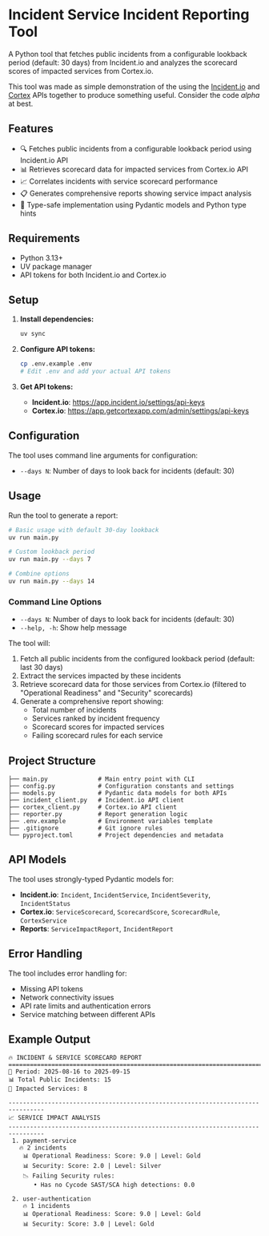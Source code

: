 # Incident Service Incident Reporting Tool

A Python tool that fetches public incidents from a configurable lookback period (default: 30 days) from Incident.io and analyzes the scorecard scores of impacted services from Cortex.io.

This tool was made as simple demonstration of the using the [Incident.io](https://www.cortex.io/) and [Cortex](https://cortex.io) APIs together to produce something useful. Consider the code _alpha_ at best. 

## Features

- 🔍 Fetches public incidents from a configurable lookback period using Incident.io API
- 📊 Retrieves scorecard data for impacted services from Cortex.io API
- 📈 Correlates incidents with service scorecard performance
- 📋 Generates comprehensive reports showing service impact analysis
- 🎯 Type-safe implementation using Pydantic models and Python type hints

## Requirements

- Python 3.13+
- UV package manager
- API tokens for both Incident.io and Cortex.io

## Setup

1. **Install dependencies:**
   ```bash
   uv sync
   ```

2. **Configure API tokens:**
   ```bash
   cp .env.example .env
   # Edit .env and add your actual API tokens
   ```

3. **Get API tokens:**
   - **Incident.io**: https://app.incident.io/settings/api-keys
   - **Cortex.io**: https://app.getcortexapp.com/admin/settings/api-keys

## Configuration

The tool uses command line arguments for configuration:

- `--days N`: Number of days to look back for incidents (default: 30)

## Usage

Run the tool to generate a report:

```bash
# Basic usage with default 30-day lookback
uv run main.py

# Custom lookback period
uv run main.py --days 7

# Combine options
uv run main.py --days 14
```

### Command Line Options

- `--days N`: Number of days to look back for incidents (default: 30)
- `--help, -h`: Show help message

The tool will:
1. Fetch all public incidents from the configured lookback period (default: last 30 days)
2. Extract the services impacted by these incidents
3. Retrieve scorecard data for those services from Cortex.io (filtered to "Operational Readiness" and "Security" scorecards)
4. Generate a comprehensive report showing:
   - Total number of incidents
   - Services ranked by incident frequency
   - Scorecard scores for impacted services
   - Failing scorecard rules for each service

## Project Structure

```
├── main.py              # Main entry point with CLI
├── config.py            # Configuration constants and settings
├── models.py            # Pydantic data models for both APIs
├── incident_client.py   # Incident.io API client
├── cortex_client.py     # Cortex.io API client
├── reporter.py          # Report generation logic
├── .env.example         # Environment variables template
├── .gitignore           # Git ignore rules
└── pyproject.toml       # Project dependencies and metadata
```

## API Models

The tool uses strongly-typed Pydantic models for:

- **Incident.io**: `Incident`, `IncidentService`, `IncidentSeverity`, `IncidentStatus`
- **Cortex.io**: `ServiceScorecard`, `ScorecardScore`, `ScorecardRule`, `CortexService`
- **Reports**: `ServiceImpactReport`, `IncidentReport`

## Error Handling

The tool includes error handling for:
- Missing API tokens
- Network connectivity issues
- API rate limits and authentication errors
- Service matching between different APIs

## Example Output

```
🔥 INCIDENT & SERVICE SCORECARD REPORT
================================================================================
📅 Period: 2025-08-16 to 2025-09-15
📊 Total Public Incidents: 15
🎯 Impacted Services: 8

--------------------------------------------------------------------------------
📈 SERVICE IMPACT ANALYSIS
--------------------------------------------------------------------------------
 1. payment-service
   🔥 2 incidents
    📊 Operational Readiness: Score: 9.0 | Level: Gold
    📊 Security: Score: 2.0 | Level: Silver
    📉 Failing Security rules:
       • Has no Cycode SAST/SCA high detections: 0.0

 2. user-authentication
    🔥 1 incidents
    📊 Operational Readiness: Score: 9.0 | Level: Gold
    📊 Security: Score: 3.0 | Level: Gold
```
